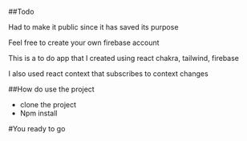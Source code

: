 ##Todo
<p> Had to make it public since it has saved its purpose</p>
<p>Feel free to create your own firebase account</p>
<p>This is a to do app that I created using react chakra, tailwind, firebase</p>
<p> I also used react context that subscribes to context changes</p>

##How do use the project
<ul>
<li>clone the project</li>
<li> Npm install</li>
</ul>

#You ready to go
